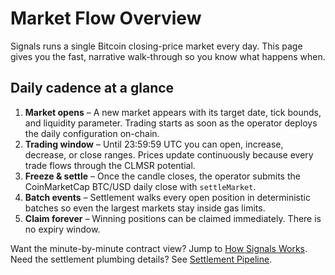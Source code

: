 # Market Flow Overview

Signals runs a single Bitcoin closing-price market every day. This page gives you the fast, narrative walk-through so you know what happens when.

## Daily cadence at a glance

1. **Market opens** – A new market appears with its target date, tick bounds, and liquidity parameter. Trading starts as soon as the operator deploys the daily configuration on-chain.
2. **Trading window** – Until 23:59:59 UTC you can open, increase, decrease, or close ranges. Prices update continuously because every trade flows through the CLMSR potential.
3. **Freeze & settle** – Once the candle closes, the operator submits the CoinMarketCap BTC/USD daily close with `settleMarket`.
4. **Batch events** – Settlement walks every open position in deterministic batches so even the largest markets stay inside gas limits.
5. **Claim forever** – Winning positions can be claimed immediately. There is no expiry window.

Want the minute-by-minute contract view? Jump to [How Signals Works](../start/how-it-works.md). Need the settlement plumbing details? See [Settlement Pipeline](../market/settlement-pipeline.md).
